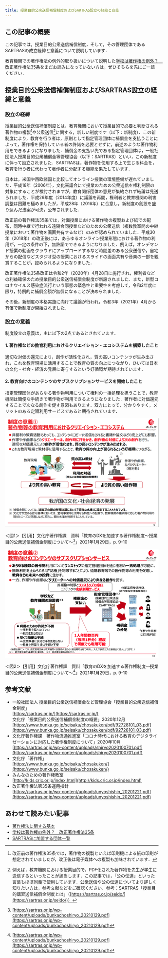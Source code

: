 ```yaml
---
title: 授業目的公衆送信補償制度およびSARTRAS設立の経緯と意義
---
```

## この記事の概要

この記事では，授業目的公衆送信補償制度，そして，その管理団体であるSARTRASの成立経緯と意義について説明しています．

教育機関での著作権法の例外的取り扱いについて説明した[学校は著作権の例外？　改正著作権法35条](article35-and-educational-institutions)をまだお読みになっていない方は，ぜひそちらを先にご一読ください．

## 授業目的公衆送信補償制度およびSARTRAS設立の経緯と意義

### 設立の経緯

授業目的公衆送信補償制度とは，教育機関において授業目的で必要と判断される著作物の複製[^1]や公衆送信[^2]に関する，新しい制度です（以下：新制度）．この新制度により，教育を行う者は，原則として指定管理団体に補償金を支払うことによって，著作権を保持している者の許諾を必要とせずに，前述のような著作物利用をできるようになりました．補償金の支払い先である指定管理団体は，一般社団法人授業目的公衆補償金等管理協会（以下：SARTRAS）といい，この新制度に伴って設立されました．SARTRASは，著作物を使用する上で生じる料金を，教育を行う者に代わって著作者に分配する機能を果たしています．

日本は，米国や西欧諸国と比較してオンライン授業の環境整備が遅れていました．平成18年（2006年），文化審議会にて授業のための公衆送信を権利制限の対象にすることが検討されますが，教育関係団体の意見が集約されず結論は見送られました．平成26年度（2014年度）に議論を再開，権利者と教育機関の利害調整は困難を極めましたが，平成28年（2016年）に合意し，新制度の創設を盛り込んだ法案が可決，公布されました．

改正前の著作権法35条では，対面授業における著作物の複製および紙での配布，同時中継で行われる遠隔合同授業などのための公衆送信（複数教室間の中継授業において著作物を画面共有するなど）のみが認められていました．平成30年（2018年）の改正後には，あらゆるオンライン授業形態における著作物の利用が，一定の条件の下，無許諾でできるようになりました．例えば，オンデマンド授業の動画をクラウドにアップロードするなど時間差のある公衆送信や，自宅からの配信などスタジオ型の授業におけるスライドの画面共有や音楽の一部を観賞することが，認められるようになりました．

改正著作権法35条改正は令和2年（2020年）4月28日に施行され，権利者などの利益確保のため授業目的公衆送信補償金制度が新設されました．また，新型コロナウイルス感染症流行という事態の緊急性と重要性を考慮して，令和2年度に限り，特例的に補償金額が無償になることが決められました．

その後，新制度の本格実施に向けて議論が行われ，令和3年（2021年）4月から有償で新制度が開始されました．

### 設立の意義

制度設立の意義は，主に以下の2点であるとされています．

#### 1. 著作権などの教育利用におけるクリエイション・エコシステムを構築したこと

適切な対価の還元により，創作が活性化され，質の高いコンテンツが生み出され，これを教育現場に活用することで教育の質の向上につながり，ひいては日本の文化・社会・経済の発展に寄与するという好循環が期待されています．

#### 2. 教育向けのコンテンツのサブスクリプションサービスを開始したこと

指定管理団体があらゆる著作物利用について権利の一括処理を担うことで，教育機関は簡便な手続きで著作物が利用できるようになりました．著作者に対価還元することで次なる創作を促す意図もあります．双方にとって，分かりやすく，メリットのある定額利用サービスであると期待されています．

![〈制度の意義(1)　著作物等の教育利用におけるクリエイション・エコシステム〉非営利の教育活動であっても，コンテンツのコピーや送信をされると書籍や論文などの売り上げにも影響．作家や作曲家などのクリエーターは，創作時に汗をかき，創作物の対価により次の創作を行う．適切な対価還元により創作が活性化され，質の高いコンテンツが生み出される．これを教育現場で教材等に活用することで，教育の質の向上が図られるという好循環につながる．（中段に上記の言葉を表すイラストと図が示されている）．※補償金額については，法改正の際の附帯決議において「妥当な水準」に設定することとされている．　※文化庁が定める認可基準においては，営利事業等とは異なる特性への配慮や，教育機関の種別等に応じた著作物利用の現状とニーズの見通しなどに照らし，額の水準を判断することとしている．](img/sartras_importance_1.png)

＜図1＞【引用】文化庁著作権課　資料「教育のDXを加速する著作権制度～授業目的公衆送信補償金制度について～[^3]」2021年1月29日，p. 9-10

![〈制度の意義(2) 教育向けコンテンツのサブスクリプションサービス〉●あらゆる種類の著作物利用についてワンストップの指定管理団体を通じ権利の一括処理が可能に．●無断利用を止められる「許諾権」を制限することにより，遠隔教育等での著作物等の利用を促進し，教育などへの未来への投資に生かす．●一方，作家や作曲家などクリエーターへの対価還元による次なる創作を促す．　（学校などの教育機関の設置者が補償金を支払い，指定管理団体が作家や作曲家への補償金の分配を行う様子をイラストと図で示している．）　●教育機関の設置者が著作物を利用する際，利用のための許諾が不要（権利者を探さなくていい・利用を断られない）●教育機関の設置者にとって，早くて簡単な手続（授業準備に余分な手間を取らない・教員や児童生徒は手続き不要）●1人年間数百円（珈琲1杯分）程度で何度でも利用可能．　補償金額については，指定管理団体が教育機関の設置者代表からの意見聴取を経て申請し，文化庁長官が文化審議会に諮った上で認可．](img/sartras_importance_2.png)

＜図2＞【引用】文化庁著作権課　資料「教育のDXを加速する著作権制度～授業目的公衆送信補償金制度について～[^4]」2021年1月29日，p. 9-10

## 参考文献

* 一般社団法人 授業目的公衆送信補償金など管理協会「授業目的公衆送信補償金制度」<br>
  [https://sartras.or.jp/](https://sartras.or.jp/)<br>
  文化庁「授業目的公衆送信補償金制度の概要」2020年12月<br>
  [https://www.bunka.go.jp/seisaku/chosakuken/pdf/92728101_03.pdf](https://www.bunka.go.jp/seisaku/chosakuken/pdf/92728101_03.pdf)
* 文化庁著作権課　著作物流通推進室「コロナ時代における教育のデジタライゼーションに対応した著作権制度について」2020年10月<br>
  [https://sartras.or.jp/wp-content/uploads/shiryo2020100701.pdf](https://sartras.or.jp/wp-content/uploads/shiryo2020100701.pdf)
* 文化庁「著作権」<br>
  [https://www.bunka.go.jp/seisaku/chosakuken/](https://www.bunka.go.jp/seisaku/chosakuken/)
* みんなのための著作権教室<br>
  [http://kids.cric.or.jp/index.html](http://kids.cric.or.jp/index.html)
* 改正著作権法第35条運用指針<br>
  [https://sartras.or.jp/wp-content/uploads/unyoshishin_20201221.pdf](https://sartras.or.jp/wp-content/uploads/unyoshishin_20201221.pdf)

## あわせて読みたい記事

* [著作権法に関する基本](basic)
* [学校は著作権の例外？　改正著作権法35条](article35-and-educational-institutions)
* [SARTRASに加盟する団体一覧](sartras-member-organizations)

[^1]: 改正前の著作権法35条では，著作物の複製といえば印刷機による紙の印刷が想定されていましたが，改正後は電子媒体への複製も加味されています．
[^2]:例えば，教育機関における授業目的で，PDF化された著作物を先生が学生に送信するといったことが該当します．この記事では，「公の伝達」といった言葉もほぼ同義で使用しています．公衆送信や公の伝達についてより詳しく知りたい方は，参考文献などをご確認ください．参考：SARTRAS「授業目的講習送信補償金制度とは」（[https://sartras.or.jp/seido/](https://sartras.or.jp/seido/)）
[^3]:[https://sartras.or.jp/wp-content/uploads/bunkachoshiryo_20210129.pdf](https://sartras.or.jp/wp-content/uploads/bunkachoshiryo_20210129.pdf)
[^4]:[https://sartras.or.jp/wp-content/uploads/bunkachoshiryo_20210129.pdf](https://sartras.or.jp/wp-content/uploads/bunkachoshiryo_20210129.pdf)